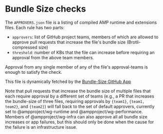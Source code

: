 # Bundle Size checks

The `APPROVERS.json` file is a listing of compiled AMP runtime and extensions
files. Each rule has two parts:
- `approvers`: list of GitHub project teams, members of which are allowed to
  approve pull requests that increase the file's bundle size (Brotli-compressed
  size)
- `threshold`: number of KBs that the file can increase before requiring an
  approval from the above team members.

Approval from any single member of any of the file's approval-teams is enough to
satisfy the check.

This file is dynamically fetched by the [Bundle-Size GitHub App](https://github.com/ampproject/amp-github-apps/tree/master/bundle-size)

Note that pull requests that increase the bundle size of multiple files that
each require approval by a different set of teams (e.g., a PR that increases the
bundle-size of three files, requiring approvals by `{team1}`, `{team1, team2}`,
and `{team2}`) will fall back to the set of default approvers, currently set to
@ampproject/wg-runtime and @ampproject/wg-performance. Members of
@ampproject/wg-infra can also approve all all bundle size increases or app
failures, but this should only be done when the cause for the failure is an
infrastructure issue.

